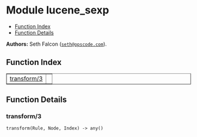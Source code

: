 

# Module lucene_sexp #
* [Function Index](#index)
* [Function Details](#functions)

__Authors:__ Seth Falcon ([`seth@opscode.com`](mailto:seth@opscode.com)).
<a name="index"></a>

## Function Index ##


<table width="100%" border="1" cellspacing="0" cellpadding="2" summary="function index"><tr><td valign="top"><a href="#transform-3">transform/3</a></td><td></td></tr></table>


<a name="functions"></a>

## Function Details ##

<a name="transform-3"></a>

### transform/3 ###

`transform(Rule, Node, Index) -> any()`


